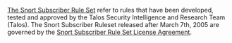 [The Snort Subscriber Rule Set](https://www.snort.org/downloads/#rule-downloads) refer to rules that have been developed, tested and approved by the Talos Security Intelligence and Research Team (Talos).  The Snort Subscriber Ruleset released after March 7th, 2005 are governed by the [Snort Subscriber Rule Set License Agreement](https://www.snort.org/vrt_license).
